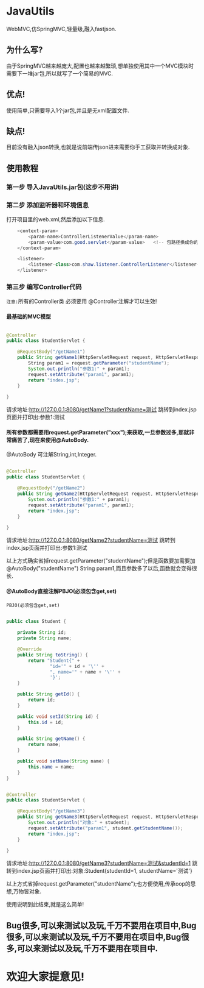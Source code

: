 # JavaUtils

WebMVC,仿SpringMVC,轻量级,融入fastjson.

## 为什么写?

由于SpringMVC越来越庞大,配置也越来越繁琐,想单独使用其中一个MVC模块时需要下一堆jar包,所以就写了一个简易的MVC.

## 优点!

使用简单,只需要导入1个jar包,并且是无xml配置文件.

## 缺点!

目前没有融入json转换,也就是说前端传json进来需要你手工获取并转换成对象.

## 使用教程

### 第一步 导入JavaUtils.jar包(这步不用讲)

### 第二步 添加监听器和环境信息

打开项目里的web.xml,然后添加以下信息.

```java
    <context-param>
        <param-name>ControllerListenerValue</param-name>
        <param-value>com.good.servlet</param-value>   <!-- 包路径换成你的controller所在包路径 -->
    </context-param>

    <listener>
        <listener-class>com.shaw.listener.ControllerListener</listener-class>
    </listener>
```
### 第三步 编写Controller代码

`注意:`所有的Controller类 必须要用 @Controller注解才可以生效!

#### 最基础的MVC模型

```java

@Controller
public class StudentServlet {

    @RequestBody("/getName1")
    public String getName1(HttpServletRequest request, HttpServletResponse response) {
        String param1 = request.getParameter("studentName");
        System.out.println("参数1:" + param1);
        request.setAttribute("param1", param1);
        return "index.jsp";
    }
    
}

```

请求地址:http://127.0.0.1:8080/getName1?studentName=测试
跳转到index.jsp页面并打印出:参数1:测试

#### 所有参数都需要用request.getParameter("xxx");来获取,一旦参数过多,那就非常痛苦了,现在来使用@AutoBody.

@AutoBody 可注解String,int,Integer.

```java

@Controller
public class StudentServlet {

    @RequestBody("/getName2")
    public String getName2(HttpServletRequest request, HttpServletResponse response, @AutoBody("studentName") String param1) {
        System.out.println("参数1:" + param1);
        request.setAttribute("param1", param1);
        return "index.jsp";
    }
    
}

```

请求地址:http://127.0.0.1:8080/getName2?studentName=测试
跳转到index.jsp页面并打印出:参数1:测试

以上方式确实省掉request.getParameter("studentName");但是函数要加需要加@AutoBody("studentName") String param1,而且参数多了以后,函数就会变得很长.

#### @AutoBody直接注解PBJO(必须包含get,set)

`PBJO(必须包含get,set)`

```java

public class Student {

    private String id;
    private String name;

    @Override
    public String toString() {
        return "Student{" +
                "id='" + id + '\'' +
                ", name='" + name + '\'' +
                '}';
    }

    public String getId() {
        return id;
    }

    public void setId(String id) {
        this.id = id;
    }

    public String getName() {
        return name;
    }

    public void setName(String name) {
        this.name = name;
    }
}


@Controller
public class StudentServlet {

    @RequestBody("/getName3")
    public String getName3(HttpServletRequest request, HttpServletResponse response, @AutoBody Student student) {
        System.out.println("对象:" + student);
        request.setAttribute("param1", student.getStudentName());
        return "index.jsp";
    }
    
}


```

请求地址:http://127.0.0.1:8080/getName3?studentName=测试&studentId=1
跳转到index.jsp页面并打印出:对象:Student{studentId=1, studentName='测试'}

以上方式省掉request.getParameter("studentName");也方便使用,传承oop的思想,万物皆对象.

使用说明到此结束,就是这么简单!

## Bug很多,可以来测试以及玩,千万不要用在项目中,Bug很多,可以来测试以及玩,千万不要用在项目中,Bug很多,可以来测试以及玩,千万不要用在项目中.

# 欢迎大家提意见!

